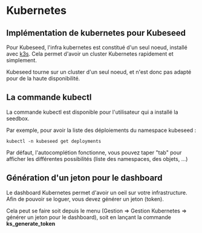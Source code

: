 # Kubernetes

## Implémentation de kubernetes pour Kubeseed

Pour Kubeseed, l'infra kubernetes est constitué d'un seul noeud, installé avec [k3s](https://k3s.io/). Cela permet d'avoir un cluster Kubernetes rapidement et simplement.

Kubeseed tourne sur un cluster d'un seul noeud, et n'est donc pas adapté pour de la haute disponibilité.

## La commande kubectl

La commande kubectl est disponible pour l'utilisateur qui a installé la seedbox.

Par exemple, pour avoir la liste des déploiements du namespace kubeseed :

```
kubectl -n kubeseed get deployments
```

Par défaut, l'autocomplétion fonctionne, vous pouvez taper "tab" pour afficher les différentes possibilités (liste des namespaces, des objets, ...)

## Génération d'un jeton pour le dashboard

Le dashboard Kubernetes permet d'avoir un oeil sur votre infrastructure. Afin de pouvoir se loguer, vous devez générer un jeton (token).

Cela peut se faire soit depuis le menu (Gestion => Gestion Kubernetes => générer un jeton pour le dashboard), soit en lançant la commande **ks_generate_token**